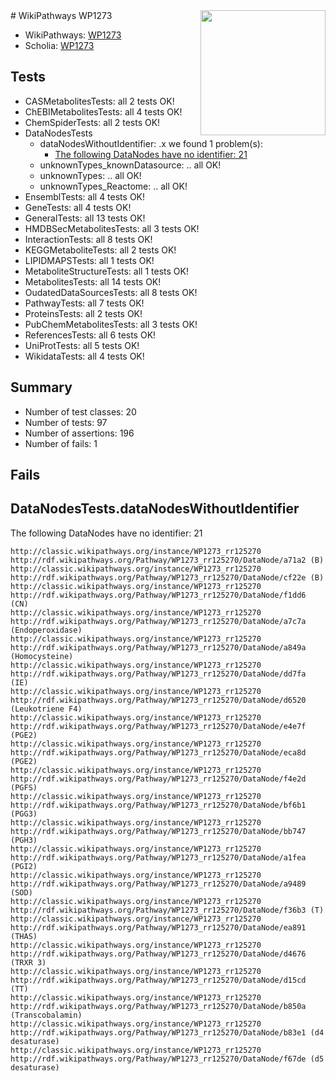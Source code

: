 <img style="float: right; width: 200px" src="https://upload.wikimedia.org/wikipedia/commons/thumb/8/83/Wplogo_with_text_500.png/640px-Wplogo_with_text_500.png" />
# WikiPathways WP1273

* WikiPathways: [WP1273](https://wikipathways.org/pathways/WP1273)
* Scholia: [WP1273](https://scholia.toolforge.org/wikipathways/WP1273)
## Tests
* CASMetabolitesTests: all 2 tests OK!
* ChEBIMetabolitesTests: all 4 tests OK!
* ChemSpiderTests: all 2 tests OK!
* DataNodesTests
    * dataNodesWithoutIdentifier: .x we found 1 problem(s):
        * [The following DataNodes have no identifier: 21](#8792c4b0)
    * unknownTypes_knownDatasource: .. all OK!
    * unknownTypes: .. all OK!
    * unknownTypes_Reactome: .. all OK!
* EnsemblTests: all 4 tests OK!
* GeneTests: all 4 tests OK!
* GeneralTests: all 13 tests OK!
* HMDBSecMetabolitesTests: all 3 tests OK!
* InteractionTests: all 8 tests OK!
* KEGGMetaboliteTests: all 2 tests OK!
* LIPIDMAPSTests: all 1 tests OK!
* MetaboliteStructureTests: all 1 tests OK!
* MetabolitesTests: all 14 tests OK!
* OudatedDataSourcesTests: all 8 tests OK!
* PathwayTests: all 7 tests OK!
* ProteinsTests: all 2 tests OK!
* PubChemMetabolitesTests: all 3 tests OK!
* ReferencesTests: all 6 tests OK!
* UniProtTests: all 5 tests OK!
* WikidataTests: all 4 tests OK!


## Summary

* Number of test classes: 20
* Number of tests: 97
* Number of assertions: 196
* Number of fails: 1

## Fails

<a name="8792c4b0" />

## DataNodesTests.dataNodesWithoutIdentifier

The following DataNodes have no identifier: 21
```
http://classic.wikipathways.org/instance/WP1273_rr125270 http://rdf.wikipathways.org/Pathway/WP1273_rr125270/DataNode/a71a2 (B)
http://classic.wikipathways.org/instance/WP1273_rr125270 http://rdf.wikipathways.org/Pathway/WP1273_rr125270/DataNode/cf22e (B)
http://classic.wikipathways.org/instance/WP1273_rr125270 http://rdf.wikipathways.org/Pathway/WP1273_rr125270/DataNode/f1dd6 (CN)
http://classic.wikipathways.org/instance/WP1273_rr125270 http://rdf.wikipathways.org/Pathway/WP1273_rr125270/DataNode/a7c7a (Endoperoxidase)
http://classic.wikipathways.org/instance/WP1273_rr125270 http://rdf.wikipathways.org/Pathway/WP1273_rr125270/DataNode/a849a (Homocysteine)
http://classic.wikipathways.org/instance/WP1273_rr125270 http://rdf.wikipathways.org/Pathway/WP1273_rr125270/DataNode/dd7fa (IE)
http://classic.wikipathways.org/instance/WP1273_rr125270 http://rdf.wikipathways.org/Pathway/WP1273_rr125270/DataNode/d6520 (Leukotriene F4)
http://classic.wikipathways.org/instance/WP1273_rr125270 http://rdf.wikipathways.org/Pathway/WP1273_rr125270/DataNode/e4e7f (PGE2)
http://classic.wikipathways.org/instance/WP1273_rr125270 http://rdf.wikipathways.org/Pathway/WP1273_rr125270/DataNode/eca8d (PGE2)
http://classic.wikipathways.org/instance/WP1273_rr125270 http://rdf.wikipathways.org/Pathway/WP1273_rr125270/DataNode/f4e2d (PGFS)
http://classic.wikipathways.org/instance/WP1273_rr125270 http://rdf.wikipathways.org/Pathway/WP1273_rr125270/DataNode/bf6b1 (PGG3)
http://classic.wikipathways.org/instance/WP1273_rr125270 http://rdf.wikipathways.org/Pathway/WP1273_rr125270/DataNode/bb747 (PGH3)
http://classic.wikipathways.org/instance/WP1273_rr125270 http://rdf.wikipathways.org/Pathway/WP1273_rr125270/DataNode/a1fea (PGI2)
http://classic.wikipathways.org/instance/WP1273_rr125270 http://rdf.wikipathways.org/Pathway/WP1273_rr125270/DataNode/a9489 (SOD)
http://classic.wikipathways.org/instance/WP1273_rr125270 http://rdf.wikipathways.org/Pathway/WP1273_rr125270/DataNode/f36b3 (T)
http://classic.wikipathways.org/instance/WP1273_rr125270 http://rdf.wikipathways.org/Pathway/WP1273_rr125270/DataNode/ea891 (THAS)
http://classic.wikipathways.org/instance/WP1273_rr125270 http://rdf.wikipathways.org/Pathway/WP1273_rr125270/DataNode/d4676 (TRXR 3)
http://classic.wikipathways.org/instance/WP1273_rr125270 http://rdf.wikipathways.org/Pathway/WP1273_rr125270/DataNode/d15cd (TT)
http://classic.wikipathways.org/instance/WP1273_rr125270 http://rdf.wikipathways.org/Pathway/WP1273_rr125270/DataNode/b850a (Transcobalamin)
http://classic.wikipathways.org/instance/WP1273_rr125270 http://rdf.wikipathways.org/Pathway/WP1273_rr125270/DataNode/b83e1 (d4 desaturase)
http://classic.wikipathways.org/instance/WP1273_rr125270 http://rdf.wikipathways.org/Pathway/WP1273_rr125270/DataNode/f67de (d5 desaturase)
```

